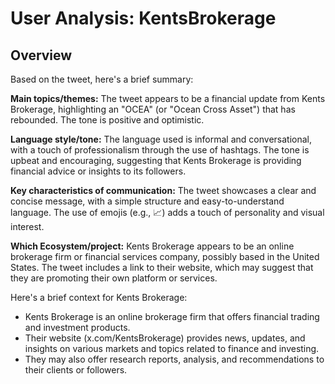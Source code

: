 # User Analysis: KentsBrokerage

## Overview

Based on the tweet, here's a brief summary:

**Main topics/themes:**
The tweet appears to be a financial update from Kents Brokerage, highlighting an "OCEA" (or "Ocean Cross Asset") that has rebounded. The tone is positive and optimistic.

**Language style/tone:**
The language used is informal and conversational, with a touch of professionalism through the use of hashtags. The tone is upbeat and encouraging, suggesting that Kents Brokerage is providing financial advice or insights to its followers.

**Key characteristics of communication:**
The tweet showcases a clear and concise message, with a simple structure and easy-to-understand language. The use of emojis (e.g., 📈) adds a touch of personality and visual interest.

**Which Ecosystem/project:**
Kents Brokerage appears to be an online brokerage firm or financial services company, possibly based in the United States. The tweet includes a link to their website, which may suggest that they are promoting their own platform or services.

Here's a brief context for Kents Brokerage:

* Kents Brokerage is an online brokerage firm that offers financial trading and investment products.
* Their website (x.com/KentsBrokerage) provides news, updates, and insights on various markets and topics related to finance and investing.
* They may also offer research reports, analysis, and recommendations to their clients or followers.